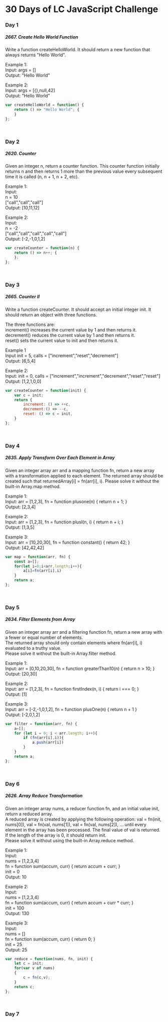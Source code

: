 # 30 Days of LC JavaScript Challenge

### Day 1
##### 2667. Create Hello World Function

Write a function createHelloWorld. It should return a new function that always returns "Hello World".
 

Example 1:<br>
Input: args = []<br>
Output: "Hello World"<br>


Example 2:<br>
Input: args = [{},null,42]<br>
Output: "Hello World"

```js
var createHelloWorld = function() {
    return () => "Hello World"; {
    }
};
```
<br>


### Day 2
##### 2620. Counter

Given an integer n, return a counter function. This counter function initially returns n and then returns 1 more than the previous value every subsequent time it is called (n, n + 1, n + 2, etc).


Example 1:<br>
Input: <br>
n = 10 <br>
["call","call","call"]<br>
Output: [10,11,12]<br>

Example 2:<br>
Input: <br>
n = -2<br>
["call","call","call","call","call"]<br>
Output: [-2,-1,0,1,2]

```js
var createCounter = function(n) {
    return () => n++; {
    };
};
```
<br>



### Day 3
##### 2665. Counter II

Write a function createCounter. It should accept an initial integer init. It should return an object with three functions.

The three functions are:<br>
increment() increases the current value by 1 and then returns it.<br>
decrement() reduces the current value by 1 and then returns it.<br>
reset() sets the current value to init and then returns it.
 

Example 1<br>
Input init = 5, calls = ["increment","reset","decrement"]<br>
Output: [6,5,4]

Example 2:<br>
Input: init = 0, calls = ["increment","increment","decrement","reset","reset"]<br>
Output: [1,2,1,0,0]

```js
var createCounter = function(init) {
    var c = init;
    return {
        increment: () => ++c,
        decrement:() => --c,
        reset: () => c = init,
    }
};
```
<br>



### Day 4
##### 2635. Apply Transform Over Each Element in Array

Given an integer array arr and a mapping function fn, return a new array with a transformation applied to each element.
The returned array should be created such that returnedArray[i] = fn(arr[i], i).
Please solve it without the built-in Array.map method.


Example 1:<br>
Input: arr = [1,2,3], fn = function plusone(n) { return n + 1; }<br>
Output: [2,3,4]

Example 2:<br>
Input: arr = [1,2,3], fn = function plusI(n, i) { return n + i; }<br>
Output: [1,3,5]

Example 3:<br>
Input: arr = [10,20,30], fn = function constant() { return 42; }<br>
Output: [42,42,42]

```js
var map = function(arr, fn) {
    const a=[];
    for(let i=0;i<arr.length;i++){
        a[i]=fn(arr[i],i)
    }
    return a;
};
```
<br>



### Day 5
##### 2634. Filter Elements from Array

Given an integer array arr and a filtering function fn, return a new array with a fewer or equal number of elements.<br>
The returned array should only contain elements where fn(arr[i], i) evaluated to a truthy value.<br>
Please solve it without the built-in Array.filter method.<br>


Example 1:<br>
Input: arr = [0,10,20,30], fn = function greaterThan10(n) { return n > 10; }<br>
Output: [20,30]<br>

Example 2:<br>
Input: arr = [1,2,3], fn = function firstIndex(n, i) { return i === 0; }<br>
Output: [1]

Example 3:<br>
Input: arr = [-2,-1,0,1,2], fn = function plusOne(n) { return n + 1 }<br>
Output: [-2,0,1,2]

```js
var filter = function(arr, fn) {
    a=[];
    for (let i = 0; i < arr.length; i++){
        if (fn(arr[i],i)){
            a.push(arr[i])
        }
    }
    return a;
};
```
<br>



### Day 6
##### 2626. Array Reduce Transformation

Given an integer array nums, a reducer function fn, and an initial value init, return a reduced array.<br>
A reduced array is created by applying the following operation: val = fn(init, nums[0]), val = fn(val, nums[1]), val = fn(val, nums[2]), ... until every element in the array has been processed. The final value of val is returned.<br>
If the length of the array is 0, it should return init.<br>
Please solve it without using the built-in Array.reduce method.


Example 1:<br>
Input: <br>
nums = [1,2,3,4]<br>
fn = function sum(accum, curr) { return accum + curr; }<br>
init = 0<br>
Output: 10

Example 2:<br>
Input: <br>
nums = [1,2,3,4]<br>
fn = function sum(accum, curr) { return accum + curr * curr; }<br>
init = 100<br>
Output: 130

Example 3:<br>
Input: <br>
nums = []<br>
fn = function sum(accum, curr) { return 0; }<br>
init = 25<br>
Output: 25

```js
var reduce = function(nums, fn, init) {
    let c = init;
    for(var v of nums)
    {
        c = fn(c,v);
    }
    return c;
};
```
<br>



### Day 7
